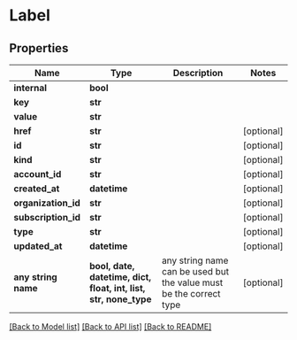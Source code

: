 # Label


## Properties
Name | Type | Description | Notes
------------ | ------------- | ------------- | -------------
**internal** | **bool** |  | 
**key** | **str** |  | 
**value** | **str** |  | 
**href** | **str** |  | [optional] 
**id** | **str** |  | [optional] 
**kind** | **str** |  | [optional] 
**account_id** | **str** |  | [optional] 
**created_at** | **datetime** |  | [optional] 
**organization_id** | **str** |  | [optional] 
**subscription_id** | **str** |  | [optional] 
**type** | **str** |  | [optional] 
**updated_at** | **datetime** |  | [optional] 
**any string name** | **bool, date, datetime, dict, float, int, list, str, none_type** | any string name can be used but the value must be the correct type | [optional]

[[Back to Model list]](../README.md#documentation-for-models) [[Back to API list]](../README.md#documentation-for-api-endpoints) [[Back to README]](../README.md)


